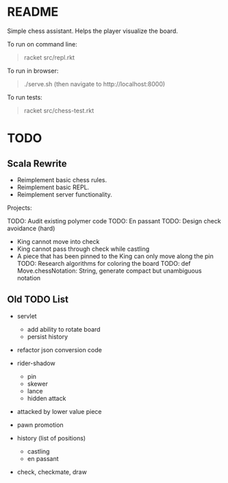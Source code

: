 README
======

Simple chess assistant. Helps the player visualize the board.

To run on command line:

> racket src/repl.rkt

To run in browser:

> ./serve.sh
(then navigate to http://localhost:8000)

To run tests:

> racket src/chess-test.rkt

TODO
====

Scala Rewrite
-------------

- Reimplement basic chess rules.
- Reimplement basic REPL.
- Reimplement server functionality.

Projects:

TODO: Audit existing polymer code
TODO: En passant
TODO: Design check avoidance (hard)
  - King cannot move into check
  - King cannot pass through check while castling
  - A piece that has been pinned to the King can only move along the pin
TODO: Research algorithms for coloring the board
TODO: def Move.chessNotation: String, generate compact but unambiguous notation

Old TODO List
-------------

- servlet
  - add ability to rotate board
  - persist history

- refactor json conversion code

- rider-shadow
  - pin
  - skewer
  - lance
  - hidden attack
- attacked by lower value piece

- pawn promotion
- history (list of positions)
  - castling
  - en passant
- check, checkmate, draw
